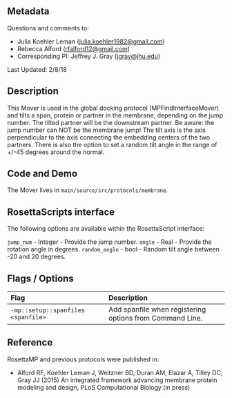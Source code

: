 ## Metadata

Questions and comments to:

- Julia Koehler Leman (julia.koehler1982@gmail.com)
- Rebecca Alford (rfalford12@gmail.com)
- Corresponding PI: Jeffrey J. Gray (jgray@jhu.edu)

Last Updated: 2/8/18

## Description

This Mover is used in the global docking protocol (MPFindInterfaceMover) and tilts a span, protein or partner in the membrane, depending on the jump number. The tilted partner will be the downstream partner. Be aware: the jump number can NOT be the membrane jump! The tilt axis is the axis perpendicular to the axis connecting the embedding centers of the two partners. There is also the option to set a random tilt angle in the range of +/-45 degrees around the normal. 

## Code and Demo

The Mover lives in `main/source/src/protocols/membrane`.

## RosettaScripts interface

The following options are available within the RosettaScript interface:

`jump_num` - Integer - Provide the jump number.
`angle` - Real - Provide the rotation angle in degrees.
`random_angle` - bool - Random tilt angle between -20 and 20 degrees.

## Flags / Options

|**Flag**|**Description**|
|:-------|:--------------|
|`-mp::setup::spanfiles <spanfile>` | Add spanfile when registering options from Command Line. |

## Reference
RosettaMP and previous protocols were published in:

* Alford RF, Koehler Leman J, Weitzner BD, Duran AM, Elazar A, Tilley DC, Gray JJ (2015) An integrated framework advancing membrane protein modeling and design, PLoS Computational Biology (in press)

